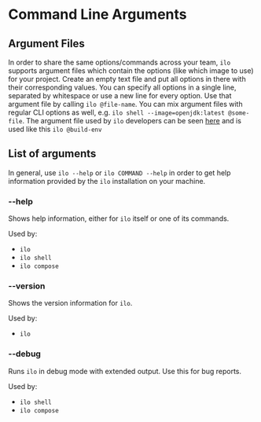 # Command Line Arguments

## Argument Files

In order to share the same options/commands across your team, `ilo` supports argument files which contain the options (like which image to use) for your project.
Create an empty text file and put all options in there with their corresponding values.
You can specify all options in a single line, separated by whitespace or use a new line for every option.
Use that argument file by calling `ilo @file-name`.
You can mix argument files with regular CLI options as well, e.g. `ilo shell --image=openjdk:latest @some-file`.
The argument file used by `ilo` developers can be seen [here](../../build/build-env) and is used like this `ilo @build-env`

## List of arguments

In general, use `ilo --help` or `ilo COMMAND --help` in order to get help information provided by the `ilo` installation on your machine.

### --help

Shows help information, either for `ilo` itself or one of its commands.

Used by:

- `ilo`
- `ilo shell`
- `ilo compose`

### --version

Shows the version information for `ilo`.

Used by:

- `ilo`

### --debug

Runs `ilo` in debug mode with extended output. Use this for bug reports.

Used by:

- `ilo shell`
- `ilo compose`
